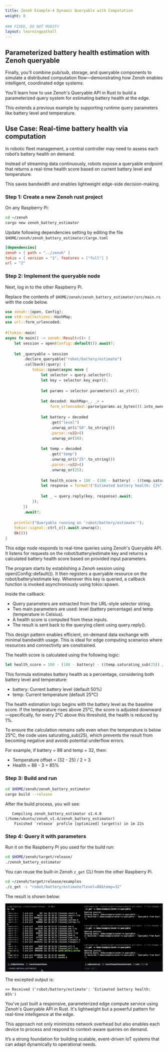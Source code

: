 ```yaml
---
title: Zenoh Example-4 Dynamic Queryable with Computation
weight: 8

### FIXED, DO NOT MODIFY
layout: learningpathall
---
```


## Parameterized battery health estimation with Zenoh queryable

Finally, you’ll combine pub/sub, storage, and queryable components to simulate a distributed computation flow—demonstrating how Zenoh enables intelligent, coordinated edge systems.

You’ll learn how to use Zenoh's Queryable API in Rust to build a parameterized query system for estimating battery health at the edge. 

This extends a previous example by supporting runtime query parameters like battery level and temperature.

## Use Case: Real-time battery health via computation

In robotic fleet management, a central controller may need to assess each robot’s battery health on demand. 

Instead of streaming data continuously, robots expose a queryable endpoint that returns a real-time health score based on current battery level and temperature. 

This saves bandwidth and enables lightweight edge-side decision-making.

### Step 1: Create a new Zenoh rust project

On any Raspberry Pi:

```bash
cd ~/zenoh
cargo new zenoh_battery_estimator
```

Update following dependencies setting by editing the file  `$HOME/zenoh/zenoh_battery_estimator/Cargo.toml`

```toml
[dependencies]
zenoh = { path = "../zenoh" }
tokio = { version = "1", features = ["full"] }
url = "2"
```

### Step 2: Implement the queryable node

Next, log in to the other Raspberry Pi.

Replace the contents of `$HOME/zenoh/zenoh_battery_estimator/src/main.rs` with the code below.

```rust
use zenoh::{open, Config};
use std::collections::HashMap;
use url::form_urlencoded;

#[tokio::main]
async fn main() -> zenoh::Result<()> {
    let session = open(Config::default()).await?;

    let _queryable = session
        .declare_queryable("robot/battery/estimate")
        .callback(|query| {
            tokio::spawn(async move {
                let selector = query.selector();
                let key = selector.key_expr();

                let params = selector.parameters().as_str();

                let decoded: HashMap<_, _> =
                    form_urlencoded::parse(params.as_bytes()).into_owned().collect();

                let battery = decoded
                    .get("level")
                    .unwrap_or(&"50".to_string())
                    .parse::<u32>()
                    .unwrap_or(50);

                let temp = decoded
                    .get("temp")
                    .unwrap_or(&"25".to_string())
                    .parse::<u32>()
                    .unwrap_or(25);

                let health_score = 100 - (100 - battery) - ((temp.saturating_sub(25)) / 2);
                let response = format!("Estimated battery health: {}%", health_score);

                let _ = query.reply(key, response).await;
            });
        })
        .await?;

    println!("Queryable running on 'robot/battery/estimate'");
    tokio::signal::ctrl_c().await.unwrap();
    Ok(())
}
```

This edge node responds to real-time queries using Zenoh's Queryable API. It listens for requests on the robot/battery/estimate key and returns a calculated battery health score based on provided input parameters.

The program starts by establishing a Zenoh session using open(Config::default()). It then registers a queryable resource on the robot/battery/estimate key. Whenever this key is queried, a callback function is invoked asynchronously using tokio::spawn.

Inside the callback:
- Query parameters are extracted from the URL-style selector string.
- Two main parameters are used: level (battery percentage) and temp (temperature in Celsius).
- A health score is computed from these inputs.
- The result is sent back to the querying client using query.reply().

This design pattern enables efficient, on-demand data exchange with minimal bandwidth usage. This is ideal for edge computing scenarios where resources and connectivity are constrained.

The health score is calculated using the following logic:

```rust
let health_score = 100 - (100 - battery) - ((temp.saturating_sub(25)) / 2);
```

This formula estimates battery health as a percentage, considering both battery level and temperature:
- battery: Current battery level (default 50%)
- temp: Current temperature (default 25°C)

The health estimation logic begins with the battery level as the baseline score. 
If the temperature rises above 25°C, the score is adjusted downward—specifically, for every 2°C above this threshold, the health is reduced by 1%. 

To ensure the calculation remains safe even when the temperature is below 25°C, the code uses saturating_sub(25), which prevents the result from becoming negative and avoids potential underflow errors.

For example, if battery = 88 and temp = 32, then:
- Temperature offset = (32 - 25) / 2 = 3
- Health = 88 - 3 = 85%

### Step 3: Build and run

```bash
cd $HOME/zenoh/zenoh_battery_estimator
cargo build --release
```

After the build process, you will see:

```output
   Compiling zenoh_battery_estimator v1.4.0 (/home/ubuntu/zenoh_v1.4/zenoh_battery_estimator)
    Finished `release` profile [optimized] target(s) in 1m 22s
```

### Step 4: Query it with parameters

Run it on the Raspberry Pi you used for the build run: 

```bash
cd $HOME/zenoh/target/release/
./zenoh_battery_estimator
```

You can reuse the built-in Zenoh `z_get` CLI from the other Raspberry Pi.

```bash
cd ~/zenoh/target/release/examples
./z_get -s "robot/battery/estimate?level=88&temp=32"
```

The result is shown below:

![img4 alt-text#center](zenoh_ex4.gif "Figure 4: Dynamic Queryable with Computation")

The excepted output is:

```output
>> Received ('robot/battery/estimate': 'Estimated battery health: 85%')
```

You’ve just built a responsive, parameterized edge compute service using Zenoh's Queryable API in Rust. It's lightweight but a powerful pattern for real-time intelligence at the edge.

This approach not only minimizes network overhead but also enables each device to process and respond to context-aware queries on demand. 

It’s a strong foundation for building scalable, event-driven IoT systems that can adapt dynamically to operational needs.
